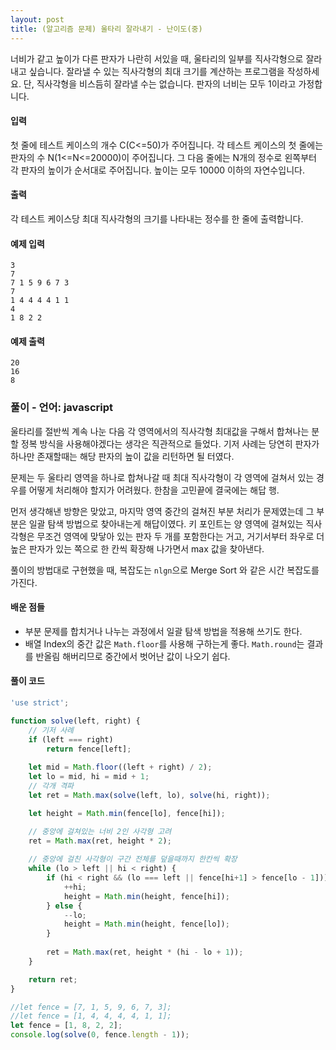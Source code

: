 ```yaml
---
layout: post
title: (알고리즘 문제) 울타리 잘라내기 - 난이도(중)
---
```


너비가 같고 높이가 다른 판자가 나란히 서있을 때, 울타리의 일부를 직사각형으로 잘라내고 싶습니다. 잘라낼 수 있는 직사각형의 최대 크기를 계산하는 프로그램을 작성하세요. 단, 직사각형을 비스듬히 잘라낼 수는 없습니다. 판자의 너비는 모두 1이라고 가정합니다.

#### 입력
첫 줄에 테스트 케이스의 개수 C(C<=50)가 주어집니다. 각 테스트 케이스의 첫 줄에는 판자의 수 N(1<=N<=20000)이 주어집니다. 그 다음 줄에는 N개의 정수로 왼쪽부터 각 판자의 높이가 순서대로 주어집니다. 높이는 모두 10000 이하의 자연수입니다.

#### 출력
각 테스트 케이스당 최대 직사각형의 크기를 나타내는 정수를 한 줄에 출력합니다.

#### 예제 입력
````
3
7
7 1 5 9 6 7 3
7
1 4 4 4 4 1 1
4
1 8 2 2
````

#### 예제 출력
````
20
16
8
````

### 풀이 - 언어: javascript
울타리를 절반씩 계속 나눈 다음 각 영역에서의 직사각형 최대값을 구해서 합쳐나는 분할 정복 방식을 사용해야겠다는 생각은 직관적으로 들었다. 기저 사례는 당연히 판자가 하나만 존재할때는 해당 판자의 높이 값을 리턴하면 될 터였다.

문제는 두 울타리 영역을 하나로 합쳐나갈 때 최대 직사각형이 각 영역에 걸쳐서 있는 경우를 어떻게 처리해야 할지가 어려웠다. 한참을 고민끝에 결국에는 해답 행.

먼저 생각해낸 방향은 맞았고, 마지막 영역 중간의 걸쳐진 부분 처리가 문제였는데 그 부분은 일괄 탐색 방법으로 찾아내는게 해답이였다. 키 포인트는 양 영역에 걸쳐있는 직사각형은 무조건 영역에 맞닿아 있는 판자 두 개를 포함한다는 거고, 거기서부터 좌우로 더 높은 판자가 있는 쪽으로 한 칸씩 확장해 나가면서 max 값을 찾아낸다.

풀이의 방법대로 구현했을 때, 복잡도는 `nlgn`으로 Merge Sort 와 같은 시간 복잡도를 가진다.

#### 배운 점들
- 부분 문제를 합치거나 나누는 과정에서 일괄 탐색 방법을 적용해 쓰기도 한다.
- 배열 Index의 중간 값은 `Math.floor`를 사용해 구하는게 좋다. `Math.round`는 결과를 반올림 해버리므로 중간에서 벗어난 값이 나오기 쉽다.

#### 풀이 코드
````javascript
'use strict';

function solve(left, right) {
    // 기저 사례
    if (left === right)
        return fence[left];
    
    let mid = Math.floor((left + right) / 2);
    let lo = mid, hi = mid + 1;
    // 각개 격파
    let ret = Math.max(solve(left, lo), solve(hi, right));

    let height = Math.min(fence[lo], fence[hi]);

    // 중앙에 걸쳐있는 너비 2인 사각형 고려
    ret = Math.max(ret, height * 2);
    
    // 중앙에 걸친 사각형이 구간 전체를 덮을때까지 한칸씩 확장
    while (lo > left || hi < right) {
        if (hi < right && (lo === left || fence[hi+1] > fence[lo - 1])) {
            ++hi;
            height = Math.min(height, fence[hi]);
        } else {
            --lo;
            height = Math.min(height, fence[lo]);
        }
        
        ret = Math.max(ret, height * (hi - lo + 1));
    }

    return ret;
}

//let fence = [7, 1, 5, 9, 6, 7, 3];
//let fence = [1, 4, 4, 4, 4, 1, 1];
let fence = [1, 8, 2, 2];
console.log(solve(0, fence.length - 1));
````